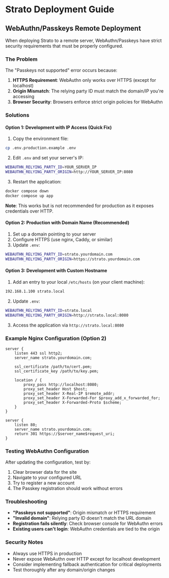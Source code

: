 # Strato Deployment Guide

## WebAuthn/Passkeys Remote Deployment

When deploying Strato to a remote server, WebAuthn/Passkeys have strict security requirements that must be properly configured.

### The Problem

The "Passkeys not supported" error occurs because:

1. **HTTPS Requirement**: WebAuthn only works over HTTPS (except for localhost)
2. **Origin Mismatch**: The relying party ID must match the domain/IP you're accessing
3. **Browser Security**: Browsers enforce strict origin policies for WebAuthn

### Solutions

#### Option 1: Development with IP Access (Quick Fix)

1. Copy the environment file:
```bash
cp .env.production.example .env
```

2. Edit `.env` and set your server's IP:
```bash
WEBAUTHN_RELYING_PARTY_ID=YOUR_SERVER_IP
WEBAUTHN_RELYING_PARTY_ORIGIN=http://YOUR_SERVER_IP:8080
```

3. Restart the application:
```bash
docker compose down
docker compose up app
```

**Note**: This works but is not recommended for production as it exposes credentials over HTTP.

#### Option 2: Production with Domain Name (Recommended)

1. Set up a domain pointing to your server
2. Configure HTTPS (use nginx, Caddy, or similar)
3. Update `.env`:
```bash
WEBAUTHN_RELYING_PARTY_ID=strato.yourdomain.com
WEBAUTHN_RELYING_PARTY_ORIGIN=https://strato.yourdomain.com
```

#### Option 3: Development with Custom Hostname

1. Add an entry to your local `/etc/hosts` (on your client machine):
```bash
192.168.1.100 strato.local
```

2. Update `.env`:
```bash
WEBAUTHN_RELYING_PARTY_ID=strato.local
WEBAUTHN_RELYING_PARTY_ORIGIN=http://strato.local:8080
```

3. Access the application via `http://strato.local:8080`

### Example Nginx Configuration (Option 2)

```nginx
server {
    listen 443 ssl http2;
    server_name strato.yourdomain.com;
    
    ssl_certificate /path/to/cert.pem;
    ssl_certificate_key /path/to/key.pem;
    
    location / {
        proxy_pass http://localhost:8080;
        proxy_set_header Host $host;
        proxy_set_header X-Real-IP $remote_addr;
        proxy_set_header X-Forwarded-For $proxy_add_x_forwarded_for;
        proxy_set_header X-Forwarded-Proto $scheme;
    }
}

server {
    listen 80;
    server_name strato.yourdomain.com;
    return 301 https://$server_name$request_uri;
}
```

### Testing WebAuthn Configuration

After updating the configuration, test by:

1. Clear browser data for the site
2. Navigate to your configured URL
3. Try to register a new account
4. The Passkey registration should work without errors

### Troubleshooting

- **"Passkeys not supported"**: Origin mismatch or HTTPS requirement
- **"Invalid domain"**: Relying party ID doesn't match the URL domain
- **Registration fails silently**: Check browser console for WebAuthn errors
- **Existing users can't login**: WebAuthn credentials are tied to the origin

### Security Notes

- Always use HTTPS in production
- Never expose WebAuthn over HTTP except for localhost development
- Consider implementing fallback authentication for critical deployments
- Test thoroughly after any domain/origin changes